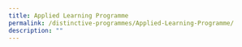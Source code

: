 ```yaml
---
title: Applied Learning Programme
permalink: /distinctive-programmes/Applied-Learning-Programme/
description: ""
---
```


